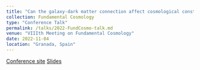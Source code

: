 ```yaml
---
title: "Can the galaxy-dark matter connection affect cosmological constraints?"
collection: Fundamental Cosmology
type: "Conference Talk"
permalink: /talks/2022-FundCosmo-talk.md
venue: "VIIIth Meeting on Fundamental Cosmology"
date: 2022-11-04
location: "Granada, Spain"
---
```


[Conference site](https://home.iaa.csic.es/fundcosmo22/)
[Slides](https://cloud.iaa.csic.es/index.php/s/c009b42f78cf8c3f05480a243fbc194b?dir=undefined&openfile=2189435)
